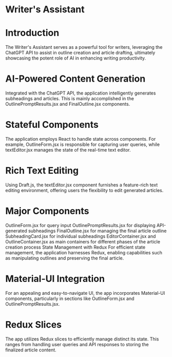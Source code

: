 # Writer's Assistant
# Introduction
The Writer's Assistant serves as a powerful tool for writers, leveraging the ChatGPT API to assist in outline creation and article drafting, ultimately showcasing the potent role of AI in enhancing writing productivity.

# AI-Powered Content Generation
Integrated with the ChatGPT API, the application intelligently generates subheadings and articles. This is mainly accomplished in the OutlinePromptResults.jsx and FinalOutline.jsx components.

# Stateful Components
The application employs React to handle state across components. For example, OutlineForm.jsx is responsible for capturing user queries, while textEditor.jsx manages the state of the real-time text editor.

# Rich Text Editing
Using Draft.js, the textEditor.jsx component furnishes a feature-rich text editing environment, offering users the flexibility to edit generated articles.

# Major Components
OutlineForm.jsx for query input
OutlinePromptResults.jsx for displaying API-generated subheadings
FinalOutline.jsx for managing the final article outline
SubheadingCard.jsx for individual subheadings
EditorContainer.jsx and OutlineContainer.jsx as main containers for different phases of the article creation process
State Management with Redux
For efficient state management, the application harnesses Redux, enabling capabilities such as manipulating outlines and preserving the final article.

# Material-UI Integration
For an appealing and easy-to-navigate UI, the app incorporates Material-UI components, particularly in sections like OutlineForm.jsx and OutlinePromptResults.jsx.

# Redux Slices
The app utilizes Redux slices to efficiently manage distinct its state. This ranges from handling user queries and API responses to storing the finalized article content.
